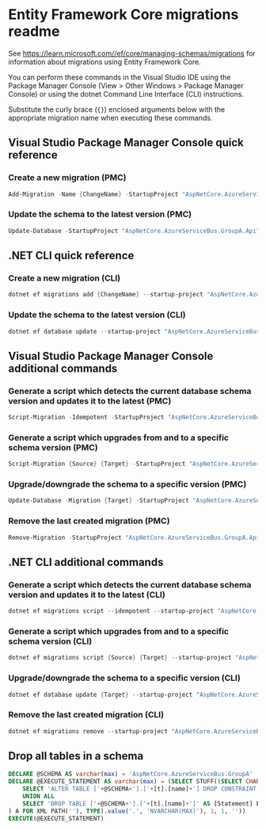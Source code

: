 # Entity Framework Core migrations readme

See <https://learn.microsoft.com//ef/core/managing-schemas/migrations> for information about migrations using Entity Framework Core.

You can perform these commands in the Visual Studio IDE using the Package Manager Console (View > Other Windows > Package Manager Console) or using the dotnet Command Line Interface (CLI) instructions.

Substitute the curly brace (`{}`) enclosed arguments below with the appropriate migration name when executing these commands.

## Visual Studio Package Manager Console quick reference

### Create a new migration (PMC)

```powershell
Add-Migration -Name {ChangeName} -StartupProject "AspNetCore.AzureServiceBus.GroupA.Api" -Project "AspNetCore.AzureServiceBus.GroupA.Infrastructure"
```

### Update the schema to the latest version (PMC)

```powershell
Update-Database -StartupProject "AspNetCore.AzureServiceBus.GroupA.Api" -Project "AspNetCore.AzureServiceBus.GroupA.Infrastructure"
```

## .NET CLI quick reference

### Create a new migration (CLI)

```powershell
dotnet ef migrations add {ChangeName} --startup-project "AspNetCore.AzureServiceBus.GroupA.Api" --project "AspNetCore.AzureServiceBus.GroupA.Infrastructure"
```

### Update the schema to the latest version (CLI)

```powershell
dotnet ef database update --startup-project "AspNetCore.AzureServiceBus.GroupA.Api" --project "AspNetCore.AzureServiceBus.GroupA.Infrastructure"
```

## Visual Studio Package Manager Console additional commands

### Generate a script which detects the current database schema version and updates it to the latest (PMC)

```powershell
Script-Migration -Idempotent -StartupProject "AspNetCore.AzureServiceBus.GroupA.Api" -Project "AspNetCore.AzureServiceBus.GroupA.Infrastructure"
```

### Generate a script which upgrades from and to a specific schema version (PMC)

```powershell
Script-Migration {Source} {Target} -StartupProject "AspNetCore.AzureServiceBus.GroupA.Api" -Project "AspNetCore.AzureServiceBus.GroupA.Infrastructure"
```

### Upgrade/downgrade the schema to a specific version (PMC)

```powershell
Update-Database -Migration {Target} -StartupProject "AspNetCore.AzureServiceBus.GroupA.Api" -Project "AspNetCore.AzureServiceBus.GroupA.Infrastructure"
```

### Remove the last created migration (PMC)

```powershell
Remove-Migration -StartupProject "AspNetCore.AzureServiceBus.GroupA.Api" -Project "AspNetCore.AzureServiceBus.GroupA.Infrastructure"
```

## .NET CLI additional commands

### Generate a script which detects the current database schema version and updates it to the latest (CLI)

```powershell
dotnet ef migrations script --idempotent --startup-project "AspNetCore.AzureServiceBus.GroupA.Api" --project "AspNetCore.AzureServiceBus.GroupA.Infrastructure"
```

### Generate a script which upgrades from and to a specific schema version (CLI)

```powershell
dotnet ef migrations script {Source} {Target} --startup-project "AspNetCore.AzureServiceBus.GroupA.Api" --project "AspNetCore.AzureServiceBus.GroupA.Infrastructure"
```

### Upgrade/downgrade the schema to a specific version (CLI)

```powershell
dotnet ef database update {Target} --startup-project "AspNetCore.AzureServiceBus.GroupA.Api" --project "AspNetCore.AzureServiceBus.GroupA.Infrastructure"
```

### Remove the last created migration (CLI)

```powershell
dotnet ef migrations remove --startup-project "AspNetCore.AzureServiceBus.GroupA.Api" --project "AspNetCore.AzureServiceBus.GroupA.Infrastructure"
```

## Drop all tables in a schema

```sql
DECLARE @SCHEMA AS varchar(max) = 'AspNetCore.AzureServiceBus.GroupA'
DECLARE @EXECUTE_STATEMENT AS varchar(max) = (SELECT STUFF((SELECT CHAR(13) + CHAR(10) + [Statement] FROM (
    SELECT 'ALTER TABLE ['+@SCHEMA+'].['+[t].[name]+'] DROP CONSTRAINT ['+[fk].[name]+']' AS [Statement] FROM [sys].[foreign_keys] AS [fk] INNER JOIN [sys].[tables] AS [t] ON [t].[object_id] = [fk].[parent_object_id] INNER JOIN [sys].[schemas] AS [s] ON [s].[schema_id] = [t].[schema_id] WHERE [s].[name] = @SCHEMA
    UNION ALL
    SELECT 'DROP TABLE ['+@SCHEMA+'].['+[t].[name]+']' AS [Statement] FROM [sys].[tables] AS [t] INNER JOIN [sys].[schemas] AS [s] ON [s].[schema_id] = [t].[schema_id] WHERE [s].[name] = @SCHEMA
) A FOR XML PATH(''), TYPE).value('.', 'NVARCHAR(MAX)'), 1, 1, ''))
EXECUTE(@EXECUTE_STATEMENT)
```
